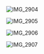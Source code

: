 ![IMG_2904](https://github.com/user-attachments/assets/8bee3b53-4e04-4e43-8e73-ddc55ccf879c)

![IMG_2905](https://github.com/user-attachments/assets/a4e64feb-637b-49c0-905b-d143df33a767)

![IMG_2906](https://github.com/user-attachments/assets/48bc1b1b-cbaa-4a38-b50f-20c394b76e24)

![IMG_2907](https://github.com/user-attachments/assets/026db630-7b6b-463c-872c-26951d2ebc85)
